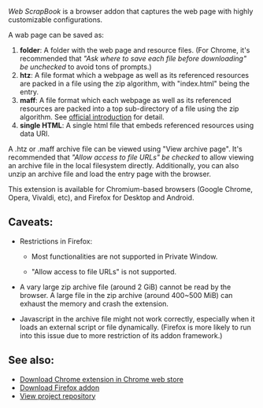 *Web ScrapBook* is a browser addon that captures the web page with highly customizable configurations.

A wab page can be saved as:
1. **folder**: A folder with the web page and resource files. (For Chrome, it's recommended that *"Ask where to save each file before downloading" be unchecked* to avoid tons of prompts.)
2. **htz**: A file format which a webpage as well as its referenced resources are packed in a file using the zip algorithm, with "index.html" being the entry.
3. **maff**: A file format which each webpage as well as its referenced resources are packed into a top sub-directory of a file using the zip algorithm. See [official introduction](http://maf.mozdev.org/index.html) for detail.
4. **single HTML**: A single html file that embeds referenced resources using data URI.

A .htz or .maff archive file can be viewed using "View archive page". It's recommended that *"Allow access to file URLs" be checked* to allow viewing an archive file in the local filesystem directly. Additionally, you can also unzip an archive file and load the entry page with the browser.

This extension is available for Chromium-based browsers (Google Chrome, Opera, Vivaldi, etc), and Firefox for Desktop and Android.


## Caveats:

* Restrictions in Firefox:

  * Most functionalities are not supported in Private Window.

  * "Allow access to file URLs" is not supported.

* A vary large zip archive file (around 2 GiB) cannot be read by the browser. A large file in the zip archive (around 400~500 MiB) can exhaust the memory and crash the extension.

* Javascript in the archive file might not work correctly, especially when it loads an external script or file dynamically. (Firefox is more likely to run into this issue due to more restriction of its addon framework.)


## See also:

* [Download Chrome extension in Chrome web store](https://chrome.google.com/webstore/detail/web-scrapbook/oegnpmiddfljlloiklpkeelagaeejfai)
* [Download Firefox addon](https://danny0838.github.io/webscrapbook/files/firefox/latest.html)
* [View project repository](https://github.com/danny0838/webscrapbook)
